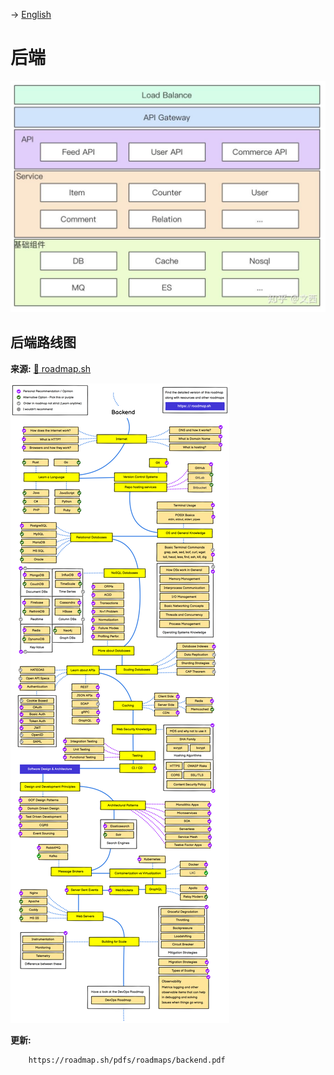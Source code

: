 -> [English](/SKILLSETS/BACKEND/backend.md)

# 后端

![BACKEND](backend.jpg)

## 后端路线图

**来源:** [🔗 roadmap.sh](https://roadmap.sh/backend)

![BACKEND](backend.png)

**更新:** 
```pdf
    https://roadmap.sh/pdfs/roadmaps/backend.pdf
```
